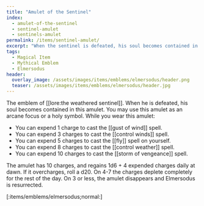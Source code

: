 ```yaml
---
title: "Amulet of the Sentinel"
index:
  - amulet-of-the-sentinel
  - sentinel-amulet
  - sentinels-amulet
permalink: /items/sentinel-amulet/
excerpt: "When the sentinel is defeated, his soul becomes contained in this amulet."
tags:
  - Magical Item
  - Mythical Emblem
  - Elmersodus
header:
  overlay_image: /assets/images/items/emblems/elmersodus/header.png
  teaser: /assets/images/items/emblems/elmersodus/header.jpg
---
```


The emblem of [[lore:the weathered sentinel]]. When he is defeated, his soul becomes contained in this amulet. You may use this amulet as an arcane focus or a holy symbol. While you wear this amulet:

- You can expend 1 charge to cast the [[gust of wind]] spell.
- You can expend 3 charges to cast the [[control winds]] spell.
- You can expend 5 charges to cast the [[fly]] spell on yourself.
- You can expend 8 charges to cast the [[control weather]] spell.
- You can expend 10 charges to cast the [[storm of vengeance]] spell.

The amulet has 10 charges, and regains 1d6 + 4 expended charges daily at dawn. If it overcharges, roll a d20. On 4-7 the charges deplete completely for the rest of the day. On 3 or less, the amulet disappears and Elmersodus is resurrected.

[:items/emblems/elmersodus;normal:]
